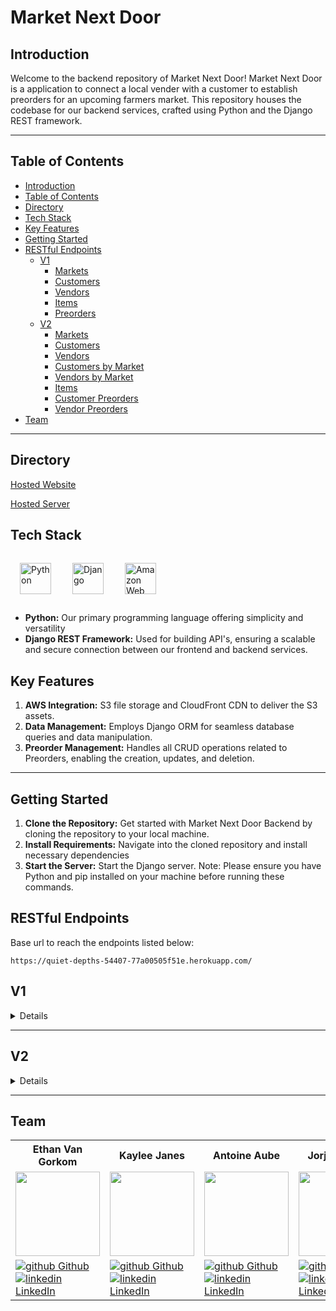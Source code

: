 # Market Next Door

## Introduction
Welcome to the backend repository of Market Next Door! Market Next Door is a application to connect a local vender with a customer to establish preorders for an upcoming farmers market. This repository houses the codebase for our backend services, crafted using Python and the Django REST framework.

---
## Table of Contents
- [Introduction](#introduction)
- [Table of Contents](#table-of-contents)
- [Directory](#directory)
- [Tech Stack](#tech-stack)
- [Key Features](#key-features)
- [Getting Started](#getting-started)
- [RESTful Endpoints](#restful-endpoints)
  - [V1](#v1)
    - [Markets](#markets)
    - [Customers](#customers)
    - [Vendors](#vendors)
    - [Items](#items)
    - [Preorders](#preorders)
  - [V2](#v2)
    - [Markets](#markets)
    - [Customers](#customers)
    - [Vendors](#vendors)
    - [Customers by Market](#customers-by-market)
    - [Vendors by Market](#vendors-by-market)
    - [Items](#items)
    - [Customer Preorders](#customer-preorders)
    - [Vendor Preorders](#vendor-preorders)
- [Team](#team)
---

## Directory
[Hosted Website](https://market-next-door-fe-f6728ad38b62.herokuapp.com/)

[Hosted Server](https://quiet-depths-54407-77a00505f51e.herokuapp.com/)

## Tech Stack
<a href="https://www.python.org/" target="_blank"><img style="margin: 15px" src="https://cdn.jsdelivr.net/gh/devicons/devicon/icons/python/python-original.svg" alt="Python" height="50" /></a>
<a href="https://www.djangoproject.com/" target="_blank"><img style="margin: 15px" src="https://cdn.jsdelivr.net/gh/devicons/devicon/icons/django/django-plain.svg" alt="Django" height="50" /></a>
<a href="https://aws.amazon.com/?nc2=h_lg" target="_blank"><img style="margin: 15px" src="https://cdn.jsdelivr.net/gh/devicons/devicon@latest/icons/amazonwebservices/amazonwebservices-plain-wordmark.svg" alt="Amazon Web Services logo" height="50" /></a>
- **Python:** Our primary programming language offering simplicity and versatility
- **Django REST Framework:** Used for building API's, ensuring a scalable and secure connection between our frontend and backend services.

## Key Features 
1. **AWS Integration:** S3 file storage and CloudFront CDN to deliver the S3 assets.
2. **Data Management:** Employs Django ORM for seamless database queries and data manipulation.
3. **Preorder Management:** Handles all CRUD operations related to Preorders, enabling the creation, updates, and deletion.
---
## Getting Started
1. **Clone the Repository:** Get started with Market Next Door Backend by cloning the repository to your local machine.
2. **Install Requirements:** Navigate into the cloned repository and install necessary dependencies
3. **Start the Server:** Start the Django server.
Note: Please ensure you have Python and pip installed on your machine before running these commands.

## RESTful Endpoints

Base url to reach the endpoints listed below:
```
https://quiet-depths-54407-77a00505f51e.herokuapp.com/
```

## V1
<details close>

### Markets
```
Get /api/v1/markets/
```

<details close>
<summary> Endpoint Details </summary>
<br>

Request: <br>
```
No Parameters
```

| Code | Description |
| :--- | :--- |
| 200 | `OK` |

Response:

```json

[
    {
        "id": 1,
        "market_name": "Denver Saturday Market",
        "location": "Denver, CO",
        "details": "All the vendors!!",
        "start_date": "2023-12-06",
        "end_date": "2023-12-06",
        "date_created": "2023-12-06T18:02:28.458557Z",
        "updated_at": "2023-12-06T18:02:28.458571Z"
    }
]
```

</details>
<br>

```
Post /api/v1/markets/
```

<details close>
<summary> Endpoint Details </summary>
<br>

Request: <br>
```json
     {
        "id": 1,
        "market_name": "Denver Saturday Market",
        "location": "Denver, CO",
        "details": "All the vendors!!",
        "start_date": "2023-12-06",
        "end_date": "2023-12-06",
        "date_created": "2023-12-06T18:02:28.458557Z",
        "updated_at": "2023-12-06T18:02:28.458571Z"
    }
```

| Code | Description |
| :--- | :--- |
| 201 | `Created` |

Response:

```json

{
    "id": 1,
    "market_name": "Denver Saturday Market",
    "location": "Denver, CO",
    "details": "All the vendors!!",
    "start_date": "2023-12-06",
    "end_date": "2023-12-06",
    "date_created": "2023-12-06T18:02:28.458557Z",
    "updated_at": "2023-12-06T18:02:28.458571Z"
}
```

</details>


#### Markets (External API)
```
Get /api/v1/markets/location/:zipcode/:radius/
```

<details close>
<summary> Endpoint Details </summary>
<br>

Request: <br>
```
/api/v1/markets/location/78750/5/
```

| Code | Description |
| :--- | :--- |
| 200 | `OK` |

Response:

```json

[
    {
        "market_name": "Texas Farmers' Market at Lakeline",
        "address": "Lakeline Mall parking lot, behind Sears & Dillard's, Cedar Park, Texas 78613",
        "lat": "-97.806683",
        "lon": "30.469036",
        "website": "www.TexasFarmersMarket.org",
        "zipcode": "78613",
        "phone": "5129537959"
    },
    {
        "market_name": "AUSTIN FARMERS MARKET",
        "address": "9607 RESEARCH BLVD, AUSTIN, Texas 78759",
        "lat": "-97.741448",
        "lon": "30.387094",
        "website": "www.farmergeorge.market",
        "zipcode": "78759",
        "phone": "9562867775"
    }
]
```

</details>
<br>

---

### Customers

```
Get /api/v1/customers/  (for all customers)
Get /api/v1/customers/:customer_id/ (for single customer)
```

<details close>
<summary> Endpoint Details </summary>
<br>

Request: <br>
```
No Parameters
```

| Code | Description |
| :--- | :--- |
| 200 | `OK` |

Response:

```json

[
    {
        "id": 3,
        "first_name": "Market",
        "last_name": "Next Door",
        "phone": "4565421346",
        "email": "Market@gmail.com",
        "location": "location"
    },
    {
        "id": 4,
        "first_name": "Is the",
        "last_name": "Best!",
        "phone": "4565421346",
        "email": "NextDoor@gmail.com",
        "location": "location"
    }
]
```

</details>
<br>

```
Post /api/v1/customers/
```

<details close>
<summary> Endpoint Details </summary>
<br>

Request: <br>
```json
     {
        "id": 1,
        "market_name": "Denver Saturday Market",
        "location": "Denver, CO",
        "details": "All the vendors!!",
        "start_date": "2023-12-06",
        "end_date": "2023-12-06",
        "date_created": "2023-12-06T18:02:28.458557Z",
        "updated_at": "2023-12-06T18:02:28.458571Z"
    }
```

| Code | Description |
| :--- | :--- |
| 201 | `Created` |

Response:

```json

{
    "id": 5,
    "first_name": "Market",
    "last_name": "NextDoor",
    "phone": "4565421346",
    "email": "george@gmail.com",
    "password": "134134",
    "location": "location"
}
```

</details>
<br>

```
Put /api/v1/customers/:customer_id/
```

<details close>
<summary> Endpoint Details </summary>
<br>

Request: <br>
```json
     {
    "id": 5,
    "first_name": "Market",
    "last_name": "UPDATE",
    "phone": "4565421346",
    "email": "george@gmail.com",
    "location": "UPDATE"
     }
```

| Code | Description |
| :--- | :--- |
| 200 | `OK` |

Response:

```json

{
    "id": 5,
    "first_name": "Market",
    "last_name": "UPDATE",
    "phone": "4565421346",
    "email": "george@gmail.com",
    "location": "UPDATE"
}
```

</details>
<br>

```
Delete /api/v1/customer/:customer_id/
```

<details close>
<summary> Endpoint Details </summary>
<br>

| Code | Description |
| :--- | :--- |
| 204 | `No Content` |

</details>

___

### Vendors

```
Get /api/v1/vendors/  (for all vendors)
Get /api/v1/vendors/:vendor_id/ (for single vendor)
```

<details close>
<summary> Endpoint Details </summary>
<br>

Request: <br>
```
No Parameters
```

| Code | Description |
| :--- | :--- |
| 200 | `OK` |

Response:

```json

[
    {
        "id": 1,
        "market": 1,
        "vendor_name": "Potato Vendor",
        "first_name": "Joseph's",
        "last_name": "Potatoes",
        "email": "jp@gmail.com",
        "location": "Cental Ln"
    },
    {
        "id": 2,
        "market": 1,
        "vendor_name": "Another Potato Vendor",
        "first_name": "Terry's",
        "last_name": "Potatoes",
        "email": "jp@gmail.com",
        "location": "Cental Ln"
    }
]
```

</details>
<br>

```
Post /api/v1/vendors/
```

<details close>
<summary> Endpoint Details </summary>
<br>

Request: <br>
```json
     {
    "market": null,
    "vendor_name": "Saturday Market",
    "first_name": "George",
    "last_name": "Picket",
    "email": "gpicket@gmail.com",
    "location": null
     }
```

| Code | Description |
| :--- | :--- |
| 201 | `Created` |

Response:

```json

{
    "id": 2,
    "market": null,
    "vendor_name": "Saturday Market",
    "first_name": "George",
    "last_name": "Picket",
    "email": "gpicket@gmail.com",
    "location": null
}
```

</details>
<br>

```
Put /api/v1/vendors/:vendor_id/
```

<details close>
<summary> Endpoint Details </summary>
<br>

Request: <br>
```json
     {
    "id": 2,
    "market": 1,
    "vendor_name": "Saturday Market",
    "first_name": "George",
    "last_name": "Picket",
    "email": "gpicket@gmail.com",
    "location": "location_info"
     }
```

| Code | Description |
| :--- | :--- |
| 200 | `OK` |

Response:

```json

{
    "id": 2,
    "market": 1,
    "vendor_name": "Saturday Market",
    "first_name": "George",
    "last_name": "Picket",
    "email": "gpicket@gmail.com",
    "location": "location_info"
}
```

</details>
<br>

```
Delete /api/v1/vendors/:vendor_id/
```

<details close>
<summary> Endpoint Details </summary>
<br>

| Code | Description |
| :--- | :--- |
| 204 | `No Content` |

</details>

___

### Items

```
Get /api/v1/vendors/:vendor_id/items/
```

<details close>
<summary> Endpoint Details </summary>
<br>

Request: <br>
```
No Parameters
```

| Code | Description |
| :--- | :--- |
| 200 | `OK` |

Response:

```json

[
    {
        "id": 3,
        "item_name": "Red Potatoes",
        "vendor": 1,
        "price": "3.00",
        "size": "2 lb",
        "quantity": 6,
        "availability": false,
        "description": "Red Potatoes!",
        "image": null,
        "date_created": "2023-12-06T18:08:57.592411Z",
        "updated_at": "2023-12-07T04:02:29.086898Z"
    }
]
```

</details>
<br>

```
Post /api/v1/vendors/:vendor_id/items/
```

<details close>
<summary> Endpoint Details </summary>
<br>

Request: <br>
```json
     {
        "item_name": "garlic",
        "vendor": 1,
        "price": "1.99",
        "size": "each",
        "quantity": 250,
        "availability": true,
        "description": "GARLIC",
        "image": null,
    }
```

| Code | Description |
| :--- | :--- |
| 201 | `Created` |

Response:

```json

{
        "id": 6,
        "item_name": "garlic",
        "vendor": 1,
        "price": "1.99",
        "size": "each",
        "quantity": 250,
        "availability": true,
        "description": "GARLIC",
        "image": null,
        "date_created": "2023-12-07T21:44:17.012677Z",
        "updated_at": "2023-12-07T21:44:17.012693Z"
    }
```

</details>
<br>

```
Put /api/v1/vendors/:vendor_id/items/:item_id/
```

<details close>
<summary> Endpoint Details </summary>
<br>

Request: <br>
```json
     {
        "id": 6,
        "item_name": "garlic",
        "vendor": 1,
        "price": "1.99",
        "size": "each",
        "quantity": 250,
        "availability": true,
        "description": "Not GARLIC",
        "image": null,
    }
```

| Code | Description |
| :--- | :--- |
| 200 | `OK` |

Response:

```json

{
        "id": 6,
        "item_name": "garlic",
        "vendor": 1,
        "price": "1.99",
        "size": "each",
        "quantity": 250,
        "availability": true,
        "description": "Not GARLIC",
        "image": null,
}
```

</details>
<br>

```
Delete /api/v1/vendors/:vendor_id/items/:item_id/
```

<details close>
<summary> Endpoint Details </summary>
<br>

| Code | Description |
| :--- | :--- |
| 204 | `No Content` |

</details>

___

### PreOrders 
### (customer)

```
Get /api/v1/customers/:customer_id/preorders/
```

<details close>
<summary> Endpoint Details </summary>
<br>

Request: <br>
```
No Parameters
```

| Code | Description |
| :--- | :--- |
| 200 | `OK` |

Response:

```json

[
    {
        "id": 1,
        "customer": 1,
        "item": 1,
        "packed": false,
        "fulfilled": false,
        "ready": true,
        "quantity_requested": 5,
        "vendor_id": 1,
        "date_created": "2023-12-06T18:05:43.715193Z",
        "updated_at": "2023-12-07T16:36:37.206279Z"
    }
]
```

</details>
<br>

```
Post /api/v1/customers/:customer_id/preorders/
```

<details close>
<summary> Endpoint Details </summary>
<br>

Request: <br>
```json
     {
        "item": 1,
        "quantity_requested": 5,
    }
```

| Code | Description |
| :--- | :--- |
| 201 | `Created` |

Response:

```json

{
        "id": 1,
        "customer": 1,
        "item": 1,
        "packed": false,
        "fulfilled": false,
        "ready": true,
        "quantity_requested": 5,
        "vendor_id": 1,
        "date_created": "2023-12-06T18:05:43.715193Z",
        "updated_at": "2023-12-07T16:36:37.206279Z"
}
```

</details>
<br>

```
Put /api/v1/customers/:customer_id/preorders/:preorder_id/
```

<details close>
<summary> Endpoint Details </summary>
<br>

Request: <br>
```json
{
    "item": 1,
    "quantity_requested": 6,
}
```

| Code | Description |
| :--- | :--- |
| 200 | `OK` |

Response:

```json

{
    "id": 1,
    "customer": 1,
    "item": 1,
    "packed": false,
    "fulfilled": false,
    "ready": true,
    "quantity_requested": 6,
    "vendor_id": 1,
    "date_created": "2023-12-06T18:05:43.715193Z",
    "updated_at": "2023-12-07T16:36:37.206279Z"
}
```

</details>
<br>

```
Delete /api/v1/customers/:customer_id/preorders/:preorder_id/
```

<details close>
<summary> Endpoint Details </summary>
<br>

| Code | Description |
| :--- | :--- |
| 204 | `No Content` |

</details>

### (Vendor)

```
Get /api/v1/vendors/:vendor_id/preorders/
```

<details close>
<summary> Endpoint Details </summary>
<br>

Request: <br>
```
No Parameters
```

| Code | Description |
| :--- | :--- |
| 200 | `OK` |

Response:

```json

[
    {
        "id": 5,
        "customer": 1,
        "item": 1,
        "packed": false,
        "fulfilled": false,
        "ready": true,
        "quantity_requested": 12,
        "vendor_id": 1,
        "date_created": "2023-12-07T04:11:14.470164Z",
        "updated_at": "2023-12-07T04:11:14.470176Z"
    }
]
```

</details>
<br>

```
Post /api/v1/vendors/:vendor_id/preorders/:preorder_id/
```

<details close>
<summary> Endpoint Details </summary>
<br>

Request: <br>
```json
{
    "id": 5,
    "customer": 1,
    "item": 1,
    "packed": false,
    "fulfilled": false,
    "ready": true,
    "quantity_requested": 12,
}
```

| Code | Description |
| :--- | :--- |
| 201 | `Created` |

Response:

```json

{
    "id": 5,
    "customer": 1,
    "item": 1,
    "packed": false,
    "fulfilled": false,
    "ready": true,
    "quantity_requested": 12,
    "vendor_id": 1,
    "date_created": "2023-12-07T04:11:14.470164Z",
    "updated_at": "2023-12-07T04:11:14.470176Z"
}
```

</details>
<br>

```
Put /api/v1/vendors/:vendor_id/preorders/:preorder_id/
```

<details close>
<summary> Endpoint Details </summary>
<br>

Request: <br>
```json
{
    "item": 1,
    "packed": false,
    "fulfilled": false,
    "ready": true,
    "quantity_requested": 12,
}
```

| Code | Description |
| :--- | :--- |
| 200 | `OK` |

Response:

```json

{
    "id": 5,
    "customer": 1,
    "item": 1,
    "packed": false,
    "fulfilled": false,
    "ready": true,
    "quantity_requested": 12,
    "vendor_id": 1,
    "date_created": "2023-12-07T04:11:14.470164Z",
    "updated_at": "2023-12-07T04:11:14.470176Z"
}
```

</details>
<br>

```
Delete /api/v1/vendors/:vendor_id/preorders/:preorder_id/
```

<details close>
<summary> Endpoint Details </summary>
<br>

| Code | Description |
| :--- | :--- |
| 204 | `No Content` |

</details>

___

### Weather

```
Get /api/v1/weather/
```

<details close>
<summary> Endpoint Details </summary>
<br>

Request: <br>
```
Parameters: zipcode
```

| Code | Description |
| :--- | :--- |
| 200 | `OK` |

Response:

```json

    {
        "description": "overcast clouds",
        "temp": 35,
        "icon": "04d"
    }
```

</details>
<br>

</details>

---

## V2
<details close>

### Markets
```
Get /api/v2/markets/
```

<details close>
<summary> Endpoint Details </summary>
<br>

Request: <br>
```
No Parameters
```

| Code | Description |
| :--- | :--- |
| 200 | `OK` |

Response:

```json

[
    {
        "id": 1,
        "market_name": "Denver Saturday Market",
        "location": "Denver, CO",
        "details": "All the vendors!!",
        "start_date": "2023-12-06",
        "end_date": "2023-12-06",
        "date_created": "2023-12-06T18:02:28.458557Z",
        "updated_at": "2023-12-06T18:02:28.458571Z"
    }
]
```

</details>
<br>

```
Post /api/v2/markets/
```

<details close>
<summary> Endpoint Details </summary>
<br>

Request: <br>
```json
     {
        "id": 1,
        "market_name": "Denver Saturday Market",
        "location": "Denver, CO",
        "details": "All the vendors!!",
        "start_date": "2023-12-06",
        "end_date": "2023-12-06",
        "date_created": "2023-12-06T18:02:28.458557Z",
        "updated_at": "2023-12-06T18:02:28.458571Z"
    }
```

| Code | Description |
| :--- | :--- |
| 201 | `Created` |

Response:

```json

{
    "id": 1,
    "market_name": "Denver Saturday Market",
    "location": "Denver, CO",
    "details": "All the vendors!!",
    "start_date": "2023-12-06",
    "end_date": "2023-12-06",
    "date_created": "2023-12-06T18:02:28.458557Z",
    "updated_at": "2023-12-06T18:02:28.458571Z"
}
```

</details>


#### Markets (External API)
```
Get /api/v2/markets/location/:zipcode/:radius/
```

<details close>
<summary> Endpoint Details </summary>
<br>

Request: <br>
```
/api/v2/markets/location/78750/5/
```

| Code | Description |
| :--- | :--- |
| 200 | `OK` |

Response:

```json

[
    {
        "market_name": "Texas Farmers' Market at Lakeline",
        "address": "Lakeline Mall parking lot, behind Sears & Dillard's, Cedar Park, Texas 78613",
        "lat": "-97.806683",
        "lon": "30.469036",
        "website": "www.TexasFarmersMarket.org",
        "zipcode": "78613",
        "phone": "5129537959"
    },
    {
        "market_name": "AUSTIN FARMERS MARKET",
        "address": "9607 RESEARCH BLVD, AUSTIN, Texas 78759",
        "lat": "-97.741448",
        "lon": "30.387094",
        "website": "www.farmergeorge.market",
        "zipcode": "78759",
        "phone": "9562867775"
    }
]
```

</details>
<br>

---

### Customers

```
Get /api/v2/customers/  (for all customers)
Get /api/v2/customers/:customer_id/ (for single customer)
```

<details close>
<summary> Endpoint Details </summary>
<br>

Request: <br>
```
No Parameters
```

| Code | Description |
| :--- | :--- |
| 200 | `OK` |

Response:

```json

[
    {
        "id": 3,
        "first_name": "Market",
        "last_name": "Next Door",
        "phone": "4565421346",
        "email": "Market@gmail.com",
        "location": "location"
    },
    {
        "id": 4,
        "first_name": "Is the",
        "last_name": "Best!",
        "phone": "4565421346",
        "email": "NextDoor@gmail.com",
        "location": "location"
    }
]
```

</details>
<br>

```
Post /api/v2/customers/
```

<details close>
<summary> Endpoint Details </summary>
<br>

Request: <br>
```json
     {
        "id": 1,
        "market_name": "Denver Saturday Market",
        "location": "Denver, CO",
        "details": "All the vendors!!",
        "start_date": "2023-12-06",
        "end_date": "2023-12-06",
        "date_created": "2023-12-06T18:02:28.458557Z",
        "updated_at": "2023-12-06T18:02:28.458571Z"
    }
```

| Code | Description |
| :--- | :--- |
| 201 | `Created` |

Response:

```json

{
    "id": 5,
    "first_name": "Market",
    "last_name": "NextDoor",
    "phone": "4565421346",
    "email": "george@gmail.com",
    "password": "134134",
    "location": "location"
}
```

</details>
<br>

```
Put /api/v2/customers/:customer_id/
```

<details close>
<summary> Endpoint Details </summary>
<br>

Request: <br>
```json
     {
    "id": 5,
    "first_name": "Market",
    "last_name": "UPDATE",
    "phone": "4565421346",
    "email": "george@gmail.com",
    "location": "UPDATE"
     }
```

| Code | Description |
| :--- | :--- |
| 200 | `OK` |

Response:

```json

{
    "id": 5,
    "first_name": "Market",
    "last_name": "UPDATE",
    "phone": "4565421346",
    "email": "george@gmail.com",
    "location": "UPDATE"
}
```

</details>
<br>

```
Delete /api/v2/customer/:customer_id/
```

<details close>
<summary> Endpoint Details </summary>
<br>

| Code | Description |
| :--- | :--- |
| 204 | `No Content` |

</details>

___

### Vendors

```
Get /api/v2/vendors/  (for all vendors)
Get /api/v2/vendors/:vendor_id/ (for single vendor)
```

<details close>
<summary> Endpoint Details </summary>
<br>

Request: <br>
```
No Parameters
```

| Code | Description |
| :--- | :--- |
| 200 | `OK` |

Response:

```json

[
    {
        "id": 1,
        "market": 1,
        "vendor_name": "Potato Vendor",
        "first_name": "Joseph's",
        "last_name": "Potatoes",
        "email": "jp@gmail.com",
        "location": "Cental Ln"
    },
    {
        "id": 2,
        "market": 1,
        "vendor_name": "Another Potato Vendor",
        "first_name": "Terry's",
        "last_name": "Potatoes",
        "email": "jp@gmail.com",
        "location": "Cental Ln"
    }
]
```

</details>
<br>

```
Post /api/v2/vendors/
```

<details close>
<summary> Endpoint Details </summary>
<br>

Request: <br>
```json
     {
    "market": null,
    "vendor_name": "Saturday Market",
    "first_name": "George",
    "last_name": "Picket",
    "email": "gpicket@gmail.com",
    "location": null
     }
```

| Code | Description |
| :--- | :--- |
| 201 | `Created` |

Response:

```json

{
    "id": 2,
    "market": null,
    "vendor_name": "Saturday Market",
    "first_name": "George",
    "last_name": "Picket",
    "email": "gpicket@gmail.com",
    "location": null
}
```

</details>
<br>

```
Put /api/v2/vendors/:vendor_id/
```

<details close>
<summary> Endpoint Details </summary>
<br>

Request: <br>
```json
     {
    "id": 2,
    "market": 1,
    "vendor_name": "Saturday Market",
    "first_name": "George",
    "last_name": "Picket",
    "email": "gpicket@gmail.com",
    "location": "location_info"
     }
```

| Code | Description |
| :--- | :--- |
| 200 | `OK` |

Response:

```json

{
    "id": 2,
    "market": 1,
    "vendor_name": "Saturday Market",
    "first_name": "George",
    "last_name": "Picket",
    "email": "gpicket@gmail.com",
    "location": "location_info"
}
```

</details>
<br>

```
Delete /api/v2/vendors/:vendor_id/
```

<details close>
<summary> Endpoint Details </summary>
<br>

| Code | Description |
| :--- | :--- |
| 204 | `No Content` |

</details>

---

### Customers by Market
```
Get /api/v2/markets/:market_id/customers/  (for all customers at that market)
```

<details close>
<summary> Endpoint Details </summary>
<br>

Request: <br>
```
No Parameters
```

| Code | Description |
| :--- | :--- |
| 200 | `OK` |

Response:

```json
[
    {
        "id": 3,
        "first_name": "Market",
        "last_name": "Next Door",
        "phone": "4565421346",
        "email": "Market@gmail.com",
        "location": "location"
    },
    {
        "id": 4,
        "first_name": "Is the",
        "last_name": "Best!",
        "phone": "4565421346",
        "email": "NextDoor@gmail.com",
        "location": "location"
    }
]
```

</details>
<br>

```
Get /api/v2/markets/:market_id/customers/:customer_id/ (for a single customer at that market)
```

<details close>
<summary> Endpoint Details </summary>
<br>

Request: <br>
```
No Parameters
```

| Code | Description |
| :--- | :--- |
| 200 | `OK` |

Response:

```json
{
    "id": 3,
    "first_name": "Market",
    "last_name": "Next Door",
    "phone": "4565421346",
    "email": "Market@gmail.com",
    "location": "location"
}
```

</details>
<br>

---

### Vendors by Market

```
Get /api/v2/markets/:market_id/vendors/  (for all vendors at that market)
```

<details close>
<summary> Endpoint Details </summary>
<br>

Request: <br>
```
No Parameters
```

| Code | Description |
| :--- | :--- |
| 200 | `OK` |

Response:

```json

[
    {
        "id": 1,
        "market": 1,
        "vendor_name": "Potato Vendor",
        "first_name": "Joseph's",
        "last_name": "Potatoes",
        "email": "jp@gmail.com",
        "location": "Cental Ln"
    },
    {
        "id": 2,
        "market": 1,
        "vendor_name": "Another Potato Vendor",
        "first_name": "Terry's",
        "last_name": "Potatoes",
        "email": "jp@gmail.com",
        "location": "Cental Ln"
    }
]
```

</details>
<br>

```
Get /api/v2/markets/:market_id/vendors/:vendor_id/ (for a single vendor at that market)
```

<details close>
<summary> Endpoint Details </summary>
<br>

Request: <br>
```
No Parameters
```

| Code | Description |
| :--- | :--- |
| 200 | `OK` |

Response:

```json
{
    "id": 1,
    "market": 1,
    "vendor_name": "Potato Vendor",
    "first_name": "Joseph's",
    "last_name": "Potatoes",
    "email": "jp@gmail.com",
    "location": "Cental Ln"
}
```

</details>
<br>


---

### Items

```
Get /api/v2/vendors/:vendor_id/items/
```

<details close>
<summary> Endpoint Details </summary>
<br>

Request: <br>
```
No Parameters
```

| Code | Description |
| :--- | :--- |
| 200 | `OK` |

Response:

```json

[
    {
        "id": 3,
        "item_name": "Red Potatoes",
        "vendor": 1,
        "price": "3.00",
        "size": "2 lb",
        "quantity": 6,
        "availability": false,
        "description": "Red Potatoes!",
        "image": null,
        "date_created": "2023-12-06T18:08:57.592411Z",
        "updated_at": "2023-12-07T04:02:29.086898Z"
    }
]
```

</details>
<br>

```
Post /api/v2/vendors/:vendor_id/items/
```

<details close>
<summary> Endpoint Details </summary>
<br>

Request: <br>
```json
     {
        "item_name": "garlic",
        "vendor": 1,
        "price": "1.99",
        "size": "each",
        "quantity": 250,
        "availability": true,
        "description": "GARLIC",
        "image": null,
    }
```

| Code | Description |
| :--- | :--- |
| 201 | `Created` |

Response:

```json

{
        "id": 6,
        "item_name": "garlic",
        "vendor": 1,
        "price": "1.99",
        "size": "each",
        "quantity": 250,
        "availability": true,
        "description": "GARLIC",
        "image": null,
        "date_created": "2023-12-07T21:44:17.012677Z",
        "updated_at": "2023-12-07T21:44:17.012693Z"
    }
```

</details>
<br>

```
Put /api/v2/vendors/:vendor_id/items/:item_id/
```

<details close>
<summary> Endpoint Details </summary>
<br>

Request: <br>
```json
     {
        "id": 6,
        "item_name": "garlic",
        "vendor": 1,
        "price": "1.99",
        "size": "each",
        "quantity": 250,
        "availability": true,
        "description": "Not GARLIC",
        "image": null,
    }
```

| Code | Description |
| :--- | :--- |
| 200 | `OK` |

Response:

```json

{
        "id": 6,
        "item_name": "garlic",
        "vendor": 1,
        "price": "1.99",
        "size": "each",
        "quantity": 250,
        "availability": true,
        "description": "Not GARLIC",
        "image": null,
}
```

</details>
<br>

```
Delete /api/v2/vendors/:vendor_id/items/:item_id/
```

<details close>
<summary> Endpoint Details </summary>
<br>

| Code | Description |
| :--- | :--- |
| 204 | `No Content` |

</details>

---

### Customer Preorders

```
Get /api/v2/markets/:market_id/customers/:customer_id/preorders/
```

<details close>
<summary> Endpoint Details </summary>
<br>

Request: <br>
```
No Parameters
```

| Code | Description |
| :--- | :--- |
| 200 | `OK` |

Response:

```json

[
    {
        "id": 1,
        "customer": 1,
        "item": 1,
        "packed": false,
        "fulfilled": false,
        "ready": true,
        "quantity_requested": 5,
        "vendor_id": 1,
        "date_created": "2023-12-06T18:05:43.715193Z",
        "updated_at": "2023-12-07T16:36:37.206279Z"
    }
]
```

</details>
<br>

```
Post /api/v2/markets/:market_id/customers/:customer_id/preorders/
```

<details close>
<summary> Endpoint Details </summary>
<br>

Request: <br>
```json
     {
        "item": 1,
        "quantity_requested": 5,
    }
```

| Code | Description |
| :--- | :--- |
| 201 | `Created` |

Response:

```json

{
        "id": 1,
        "customer": 1,
        "item": 1,
        "packed": false,
        "fulfilled": false,
        "ready": true,
        "quantity_requested": 5,
        "vendor_id": 1,
        "date_created": "2023-12-06T18:05:43.715193Z",
        "updated_at": "2023-12-07T16:36:37.206279Z"
}
```

</details>
<br>

```
Put /api/v2/markets/:market_id/customers/:customer_id/preorders/:preorder_id/
```

<details close>
<summary> Endpoint Details </summary>
<br>

Request: <br>
```json
{
    "item": 1,
    "quantity_requested": 6,
}
```

| Code | Description |
| :--- | :--- |
| 200 | `OK` |

Response:

```json

{
    "id": 1,
    "customer": 1,
    "item": 1,
    "packed": false,
    "fulfilled": false,
    "ready": true,
    "quantity_requested": 6,
    "vendor_id": 1,
    "date_created": "2023-12-06T18:05:43.715193Z",
    "updated_at": "2023-12-07T16:36:37.206279Z"
}
```

</details>
<br>

```
Delete /api/v2/markets/:market_id/customers/:customer_id/preorders/:preorder_id/
```

<details close>
<summary> Endpoint Details </summary>
<br>

| Code | Description |
| :--- | :--- |
| 204 | `No Content` |

</details>

### Vendor Preorders

```
Get /api/v2/markets/:market_id/vendors/:vendor_id/preorders/
```

<details close>
<summary> Endpoint Details </summary>
<br>

Request: <br>
```
No Parameters
```

| Code | Description |
| :--- | :--- |
| 200 | `OK` |

Response:

```json

[
    {
        "id": 5,
        "customer": 1,
        "item": 1,
        "packed": false,
        "fulfilled": false,
        "ready": true,
        "quantity_requested": 12,
        "vendor_id": 1,
        "date_created": "2023-12-07T04:11:14.470164Z",
        "updated_at": "2023-12-07T04:11:14.470176Z"
    },
    {
        "id": 6,
        "customer": 20,
        "item": 1,
        "packed": false,
        "fulfilled": false,
        "ready": true,
        "quantity_requested": 2,
        "vendor_id": 1,
        "date_created": "2023-12-07T04:11:14.470164Z",
        "updated_at": "2023-12-07T04:11:14.470176Z"
    }
]
```

</details>
<br>

```
Get /api/v2/markets/:market_id/vendors/:vendor_id/preorders/:preorder_id/
```

<details close>
<summary> Endpoint Details </summary>
<br>

Request: <br>
```
No Parameters
```

| Code | Description |
| :--- | :--- |
| 200 | `OK` |

Response:

```json
{
    "id": 5,
    "customer": 1,
    "item": 1,
    "packed": false,
    "fulfilled": false,
    "ready": true,
    "quantity_requested": 12,
    "vendor_id": 1,
    "date_created": "2023-12-07T04:11:14.470164Z",
    "updated_at": "2023-12-07T04:11:14.470176Z"
}
```

</details>
<br>

```
Post /api/v2/markets/:market_id/vendors/:vendor_id/preorders/:preorder_id/
```

<details close>
<summary> Endpoint Details </summary>
<br>

Request: <br>
```json
{
    "id": 5,
    "customer": 1,
    "item": 1,
    "packed": false,
    "fulfilled": false,
    "ready": true,
    "quantity_requested": 12,
}
```

| Code | Description |
| :--- | :--- |
| 201 | `Created` |

Response:

```json

{
    "id": 5,
    "customer": 1,
    "item": 1,
    "packed": false,
    "fulfilled": false,
    "ready": true,
    "quantity_requested": 12,
    "vendor_id": 1,
    "date_created": "2023-12-07T04:11:14.470164Z",
    "updated_at": "2023-12-07T04:11:14.470176Z"
}
```

</details>
<br>

```
Put /api/v2/markets/:market_id/vendors/:vendor_id/preorders/:preorder_id/
```

<details close>
<summary> Endpoint Details </summary>
<br>

Request: <br>
```json
{
    "item": 1,
    "packed": false,
    "fulfilled": false,
    "ready": true,
    "quantity_requested": 12,
}
```

| Code | Description |
| :--- | :--- |
| 200 | `OK` |

Response:

```json

{
    "id": 5,
    "customer": 1,
    "item": 1,
    "packed": false,
    "fulfilled": false,
    "ready": true,
    "quantity_requested": 12,
    "vendor_id": 1,
    "date_created": "2023-12-07T04:11:14.470164Z",
    "updated_at": "2023-12-07T04:11:14.470176Z"
}
```

</details>

---

### Weather

```
Get /api/v2/weather/
```

<details close>
<summary> Endpoint Details </summary>
<br>

Request: <br>
```
Parameters: zipcode
```

| Code | Description |
| :--- | :--- |
| 200 | `OK` |

Response:

```json

    {
        "description": "overcast clouds",
        "temp": 35,
        "icon": "04d"
    }
```

</details>
<br>

</details>

---

## Team

<table>
  <tr>
    <th>Ethan Van Gorkom</th>
    <th>Kaylee Janes</th>
    <th>Antoine Aube</th>
    <th>Jorja Fleming</th>
    <th>Dylan Timmons</th>
  </tr>

<tr>
  <td><img src="https://avatars.githubusercontent.com/u/132889569?v=4" width="135" height="135"></td>
  <td><img src="https://avatars.githubusercontent.com/u/132856753?v=4" width="135" height="135"></td>
  <td><img src="https://avatars.githubusercontent.com/u/55931218?v=4" width="135" height="135"></td>
  <td><img src="https://avatars.githubusercontent.com/u/124719472?v=4" width="135" height="135"></td>
  <td><img src="https://avatars.githubusercontent.com/u/129700694?v=4" width="135" height="135"></td>
</tr>


  <tr>
    <td>
      <a href="https://github.com/EVanGorkom" rel="nofollow noreferrer">
          <img src="https://i.stack.imgur.com/tskMh.png" alt="github"> Github
        </a><br>
      <a href="https://www.linkedin.com/in/evangorkom/" rel="nofollow noreferrer">
    <img src="https://i.stack.imgur.com/gVE0j.png" alt="linkedin"> LinkedIn
        </a>
    </td>
        <td>
       <a href="https://github.com/kbug819" rel="nofollow noreferrer">
            <img src="https://i.stack.imgur.com/tskMh.png" alt="github"> Github
      </a><br>
        <a href="https://www.linkedin.com/in/kaylee-janes" rel="nofollow noreferrer">
          <img src="https://i.stack.imgur.com/gVE0j.png" alt="linkedin"> LinkedIn
      </a>
    </td>
        <td>
       <a href="https://github.com/Antoine-Aube" rel="nofollow noreferrer">
          <img src="https://i.stack.imgur.com/tskMh.png" alt="github"> Github
      </a><br>
        <a href="https://www.linkedin.com/in/antoineaube/" rel="nofollow noreferrer">
          <img src="https://i.stack.imgur.com/gVE0j.png" alt="linkedin"> LinkedIn
      </a>
    </td>
        <td>
       <a href="https://github.com/JorjaF" rel="nofollow noreferrer">
          <img src="https://i.stack.imgur.com/tskMh.png" alt="github"> Github
      </a><br>
        <a href="https://www.linkedin.com/in/jorjaf/" rel="nofollow noreferrer">
          <img src="https://i.stack.imgur.com/gVE0j.png" alt="linkedin"> LinkedIn
      </a>
    </td>
        <td>
       <a href="https://github.com/DylanScotty" rel="nofollow noreferrer">
            <img src="https://i.stack.imgur.com/tskMh.png" alt="github"> Github
      </a><br>
        <a href="https://www.linkedin.com/in/dylan-timmons/" rel="nofollow noreferrer">
          <img src="https://i.stack.imgur.com/gVE0j.png" alt="linkedin"> LinkedIn
      </a>
    </td>
  </tr>
</table>